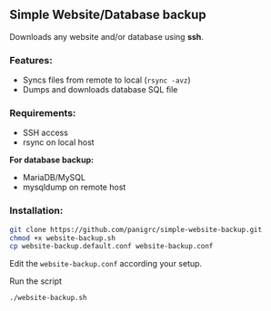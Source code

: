 ## Simple Website/Database backup

Downloads any website and/or database using **ssh**.

### Features:

- Syncs files from remote to local (`rsync -avz`)
- Dumps and downloads database SQL file

### Requirements:

- SSH access
- rsync on local host

**For database backup:**

- MariaDB/MySQL
- mysqldump on remote host

### Installation:

```bash
git clone https://github.com/panigrc/simple-website-backup.git
chmod +x website-backup.sh
cp website-backup.default.conf website-backup.conf
```

Edit the `website-backup.conf` according your setup.

Run the script

```bash
./website-backup.sh
```
